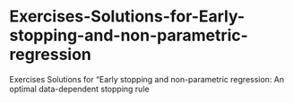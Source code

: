 # Exercises-Solutions-for-Early-stopping-and-non-parametric-regression
Exercises Solutions for “Early stopping and non-parametric regression: An optimal data-dependent stopping rule
